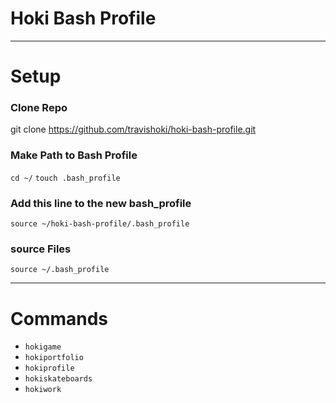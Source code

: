 # Hoki Bash Profile
---
# Setup
### Clone Repo
git clone https://github.com/travishoki/hoki-bash-profile.git

### Make Path to Bash Profile
`cd ~/`
`touch .bash_profile`

### Add this line to the new bash_profile
```source ~/hoki-bash-profile/.bash_profile```

### source Files
`source ~/.bash_profile`

---
# Commands
* `hokigame`
* `hokiportfolio`
* `hokiprofile`
* `hokiskateboards`
* `hokiwork`
